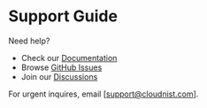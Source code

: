 # Support Guide

Need help?

- Check our [Documentation](https://docs.cloudnist.com/nounicode)
- Browse [GitHub Issues](https://github.com/cloudnist/nounicode/issues)
- Join our [Discussions](https://github.com/cloudnist/nounicode/discussions)

For urgent inquires, email [support@cloudnist.com].
